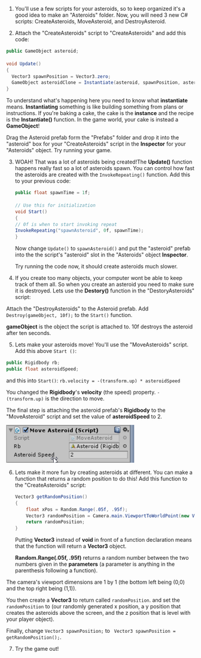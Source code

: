1. You'll use a few scripts for your asteroids, so to keep organized it's a good idea to make an "Asteroids" folder. Now, you will need 3 new C# scripts: CreateAsteroids, MoveAsteroid, and DestroyAsteroid.

2. Attach the "CreateAsteroids" script to  "CreateAsteroids" and add this code:

  ```csharp
  public GameObject asteroid;
   
  void Update()
  {
    Vector3 spawnPosition = Vector3.zero;
    GameObject asteroidClone = Instantiate(asteroid, spawnPosition, asteroid.transform.rotation) as GameObject;
  }
  ```
  To understand what's happening here you need to know what **instantiate** means. **Instantiating** something is like building something from plans or instructions. If you're baking a cake, the cake is the **instance** and the recipe is the **Instantiate()** function. In the game world, your cake is instead a **GameObject**!

  Drag the Asteroid prefab form the "Prefabs" folder and drop it into the "asteroid" box for your "CreateAsteroids" script in the **Inspector** for your "Asteroids" object. Try running your game.

3. WOAH! That was a lot of asteroids being created!The **Update()** function happens really fast so a lot of asteroids spawn. You can control how fast the asteroids are created with the `InvokeRepeating()` function. Add this to your previous code:

    ```csharp
    public float spawnTime = 1f;
    
    // Use this for initialization
    void Start()
    {
    // 0f is when to start invoking repeat
    InvokeRepeating("spawnAsteroid", 0f, spawnTime);
    }
    ```
    
    Now change `Update()` to `spawnAsteroid()` and put the "asteroid" prefab into the the script's "asteroid" slot in the "Asteroids" object **Inspector**.
    
    Try running the code now, it should create asteroids much slower.
   
4. If you create too many objects, your computer wont be able to keep track of them all. So when you create an asteroid you need to make sure it is destroyed. Lets use the **Destory()** function in the "DestoryAsteroids" script:

 Attach the "DestroyAsteroids" to the Asteroid prefab. Add `Destroy(gameObject, 10f);` to the `Start()` function.
 
 **gameObject** is the object the script is attached to. 10f destroys the asteroid after ten seconds.
 
5. Lets make your asteroids move! You'll use the "MoveAsteroids" script. Add this above `Start ()`:
  
  ```csharp
  public Rigidbody rb;
  public float asteroidSpeed;
  ```
  and this into `Start()`:
  `rb.velocity = -(transform.up) * asteroidSpeed`
  
You changed the **Rigidbody**'s **velocity** (the speed) property. `-(transform.up)` is the direction to move.

The final step is attaching the asteroid prefab's **Rigidbody** to the "MoveAsteroid" script and set the value of **asteroidSpeed** to 2.
 
  ![](en/assets/unityRBattach.png) 

6. Lets make it more fun by creating asteroids at different. You can make a function that returns a random position to do this! Add this function to the "CreateAsteroids" script:
  
    ```csharp
    Vector3 getRandomPosition()
    {
        float xPos = Random.Range(.05f, .95f);
        Vector3 randomPosition = Camera.main.ViewportToWorldPoint(new Vector3(xPos, 1.1f, 15f));
        return randomPosition;
    }
    ```
    Putting **Vector3** instead of **void** in front of a function declaration means that the function will return a **Vector3** object. 
    
    **Random.Range(.05f, .95f)** returns a random number between the two numbers given in the **parameters** (a parameter is anything in the parenthesis following a function). 
    
  The camera's viewport dimensions are 1 by 1 (the bottom left being (0,0) and the top right being (1,1)). 
  
  You then create a **Vector3** to return called `randomPosition`. and set the `randomPosition` to (our randomly generated x position, a y position that creates the asteroids above the screen, and the z position that is level with your player object).
  
  Finally, change `Vector3 spawnPosition;` to ` Vector3 spawnPosition = getRandomPosition();`.
  
7. Try the game out!